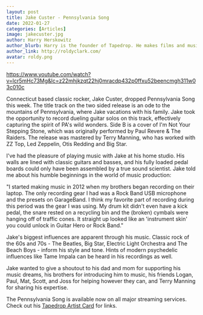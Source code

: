 ```yaml
---
layout: post
title: Jake Custer - Pennsylvania Song
date: 2022-01-27
categories: [Articles]
image: jakecuster.jpg
author: Harry Herskowitz
author_blurb: Harry is the founder of Tapedrop. He makes films and music under the alias Roldy Clark.
author_link: http://roldyclark.com/
avatar: roldy.png
---
```


https://www.youtube.com/watch?v=lcr5mHc73Mg&lc=z22mhjkzqt22hj0mracdp432p0ffxu52beencmgh311w03c010c

Connecticut based classic rocker, Jake Custer, dropped Pennsylvania Song this week. The title track on the two sided release is an ode to the mountains of Pennsylvania, where Jake vacations with his family. Jake took the opportunity to record dueling guitar solos on this track, effectively capturing the spirit of PA's wild wonders. Side B is a cover of I'm Not Your Stepping Stone, which was originally performed by Paul Revere & The Raiders. The release was mastered by Terry Manning, who has worked with ZZ Top, Led Zeppelin, Otis Redding and Big Star.

I've had the pleasure of playing music with Jake at his home studio. His walls are lined with classic guitars and basses, and his fully loaded pedal boards could only have been assembled by a true sound scientist. Jake told me about his humble beginnings in the world of music production:

"I started making music in 2012 when my brothers began recording on their laptop. The only recording gear I had was a Rock Band USB microphone and the presets on GarageBand. I think my favorite part of recording during this period was the gear I was using. My drum kit didn't even have a kick pedal, the snare rested on a recycling bin and the (broken) cymbals were hanging off of traffic cones. It straight up looked like an 'instrument skin' you could unlock in Guitar Hero or Rock Band."

Jake's biggest influences are apparent through his music. Classic rock of the 60s and 70s - The Beatles, Big Star, Electric Light Orchestra and The Beach Boys - inform his style and tone. Hints of modern psychedelic influences like Tame Impala can be heard in his recordings as well.

Jake wanted to give a shoutout to his dad and mom for supporting his music dreams, his brothers for introducing him to music, his friends Logan, Paul, Mat, Scott, and Joss for helping however they can, and Terry Manning for sharing his expertise.

The Pennsylvania Song is available now on all major streaming services. Check out his [Tapedrop Artist Card](https://app.tapedrop.com?artist=fQuYikmL0OSk3aoebBvuvJoT16u2) for links.
